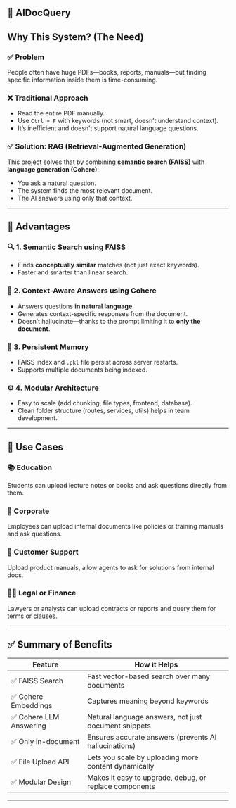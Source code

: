  
## 🧠 AIDocQuery
## Why This System? (The Need)

### ✅ Problem
People often have huge PDFs—books, reports, manuals—but finding specific information inside them is time-consuming.

### ❌ Traditional Approach
- Read the entire PDF manually.
- Use `Ctrl + F` with keywords (not smart, doesn’t understand context).
- It’s inefficient and doesn’t support natural language questions.

### ✅ Solution: RAG (Retrieval-Augmented Generation)
This project solves that by combining **semantic search (FAISS)** with **language generation (Cohere)**:
- You ask a natural question.
- The system finds the most relevant document.
- The AI answers using only that context.

---

## 💪 Advantages

### 🔍 1. **Semantic Search** using FAISS
- Finds **conceptually similar** matches (not just exact keywords).
- Faster and smarter than linear search.

### 🧠 2. **Context-Aware Answers** using Cohere
- Answers questions **in natural language**.
- Generates context-specific responses from the document.
- Doesn’t hallucinate—thanks to the prompt limiting it to **only the document**.

### 💾 3. **Persistent Memory**
- FAISS index and `.pkl` file persist across server restarts.
- Supports multiple documents being indexed.

### ⚙️ 4. **Modular Architecture**
- Easy to scale (add chunking, file types, frontend, database).
- Clean folder structure (routes, services, utils) helps in team development.

---

## 🧰 Use Cases

### 📚 Education
Students can upload lecture notes or books and ask questions directly from them.

### 🏢 Corporate
Employees can upload internal documents like policies or training manuals and ask questions.

### 💬 Customer Support
Upload product manuals, allow agents to ask for solutions from internal docs.

### 🧑‍⚖️ Legal or Finance
Lawyers or analysts can upload contracts or reports and query them for terms or clauses.

---

## ✅ Summary of Benefits

| Feature                 | How it Helps                                               |
|------------------------|------------------------------------------------------------|
| ✅ FAISS Search         | Fast vector-based search over many documents               |
| ✅ Cohere Embeddings    | Captures meaning beyond keywords                           |
| ✅ Cohere LLM Answering | Natural language answers, not just document snippets       |
| ✅ Only in-document     | Ensures accurate answers (prevents AI hallucinations)      |
| ✅ File Upload API      | Lets you scale by uploading more content dynamically       |
| ✅ Modular Design       | Makes it easy to upgrade, debug, or replace components     |

---
